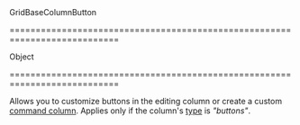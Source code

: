 <!--id-->GridBaseColumnButton<!--/id-->
===========================================================================
<!--type-->Object<!--/type-->
===========================================================================

<!--shortDescription-->
Allows you to customize buttons in the editing column or create a custom [command column](/Documentation/Guide/Widgets/{WidgetName}/Columns/Column_Types/Command_Columns/). Applies only if the column's [type](/Documentation/ApiReference/UI_Widgets/dx{WidgetName}/Configuration/columns/#type) is *"buttons"*.
<!--/shortDescription-->

<!--fullDescription-->

<!--/fullDescription-->